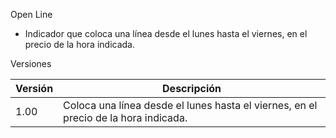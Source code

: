 Open Line

* Indicador que coloca una línea desde el lunes hasta el viernes, en el precio de la hora indicada.

Versiones

| Versión | Descripción |
| -------- | -------- |
| 1.00     | Coloca una línea desde el lunes hasta el viernes, en el precio de la hora indicada.
